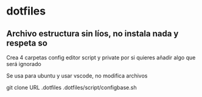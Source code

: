 # dotfiles
## Archivo estructura sin líos, no instala nada y respeta so 
Crea 4 carpetas config editor script 
y private por si quieres añadir algo que será ignorado

Se usa para ubuntu y usar vscode, no modifica archivos

git clone URL .dotfiles
.dotfiles/script/configbase.sh
